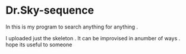 # Dr.Sky-sequence

In this is my program to search anything for anything .

I uploaded just the skeleton . It can be improvised in anumber of ways . hope its useful to someone
